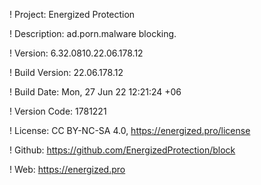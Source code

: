 ! Project: Energized Protection

! Description: ad.porn.malware blocking.

! Version: 6.32.0810.22.06.178.12

! Build Version: 22.06.178.12

! Build Date: Mon, 27 Jun 22 12:21:24 +06

! Version Code: 1781221

! License: CC BY-NC-SA 4.0, https://energized.pro/license

! Github: https://github.com/EnergizedProtection/block

! Web: https://energized.pro
